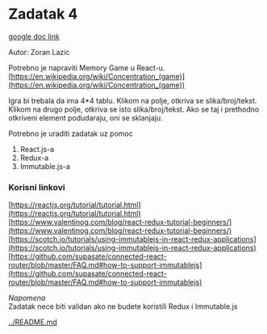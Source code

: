 # Zadatak 4

[google doc link](https://drive.google.com/drive/mobile/folders/1G-AjDUzgRHLCOfUn5rVhHCENW-7PSIBF?usp=sharing)

Autor: Zoran Lazic

Potrebno je napraviti Memory Game u React-u. [https://en.wikipedia.org/wiki/Concentration_(game)](https://en.wikipedia.org/wiki/Concentration_(game))

Igra bi trebala da ima 4*4 tablu. Klikom na polje, otkriva se slika/broj/tekst.<br>
Klikom na drugo polje, otkriva se isto slika/broj/tekst. Ako se taj i prethodno otkriveni element podudaraju, oni se sklanjaju.

Potrebno je uraditi zadatak uz pomoc
1. React.js-a
2. Redux-a
3. Immutable.js-a

### Korisni linkovi
[https://reactjs.org/tutorial/tutorial.html](https://reactjs.org/tutorial/tutorial.html)<br>
[https://www.valentinog.com/blog/react-redux-tutorial-beginners/](https://www.valentinog.com/blog/react-redux-tutorial-beginners/)<br>
[https://scotch.io/tutorials/using-immutablejs-in-react-redux-applications](https://scotch.io/tutorials/using-immutablejs-in-react-redux-applications)<br>
[https://github.com/supasate/connected-react-router/blob/master/FAQ.md#how-to-support-immutablejs](https://github.com/supasate/connected-react-router/blob/master/FAQ.md#how-to-support-immutablejs)<br>

_Napomena_<br>
Zadatak nece biti validan ako ne budete koristili Redux i Immutable.js



[../README.md](../README.md)
